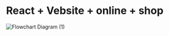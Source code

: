 # React + Vebsite + online + shop

![Flowchart Diagram (1)](https://github.com/hoseingh7/my-project/assets/139072268/232171db-06eb-4869-8ec9-a7711076dd2e)
